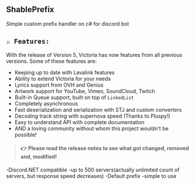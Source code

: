 ## ShablePrefix
Simple custom prefix handler on c# for discord bot



## `⚔️ Features:`

With the release of Version 5, Victoria has now features from all previous versions. Some of these features are:

- Keeping up to date with Lavalink features
- Ability to extend Victoria for your needs
- Lyrics support from OVH and Genius
- Artwork support for YouTube, Vimeo, SoundCloud, Twitch
- Built-in Queue support, built on top of `LinkedList`
- Completely asynchronous
- Fast deserialization and serialization with STJ and custom converters
- Decoding track string with supernova speed (Thanks to Pluspy!)
- Easy to understand API with complete documentation
- AND a loving community without whom this project wouldn't be possible!

> #### 👉 Please read the release notes to see what got changed, removed and, modified!







-Discord.NET compatible
-up to 500 servers(actually unlimited count of servers, but response speed decreases)
-Default prefix
-simple to use
